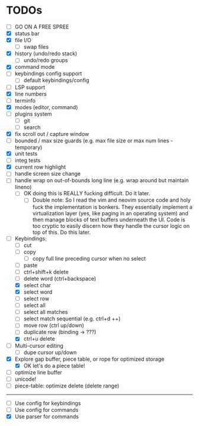 # TODOs

- [ ] GO ON A FREE SPREE
- [x] status bar
- [x] file I/O
  - [ ] swap files
- [x] history (undo/redo stack)
  - [ ] undo/redo groups
- [x] command mode
- [ ] keybindings config support
  - [ ] default keybindings/config
- [ ] LSP support
- [x] line numbers
- [ ] terminfo
- [x] modes (editor, command)
- [ ] plugins system
  - [ ] git
  - [ ] search
- [x] fix scroll out / capture window
- [ ] bounded / max size guards (e.g. max file size or max num lines - temporary)
- [x] unit tests
- [ ] integ tests
- [x] current row highlight
- [ ] handle screen size change
- [ ] handle wrap on out-of-bounds long line (e.g. wrap around but maintain lineno)
  - [ ] OK doing this is REALLY fucking difficult. Do it later.
    - [ ] Double note: So I read the vim and neovim source code and holy fuck the implementation is bonkers. They essentially implement a virtualization layer (yes, like paging in an operating system) and then manage blocks of text buffers underneath the UI. Code is too cryptic to easily discern how they handle the cursor logic on top of this. Do this later.
- [ ] Keybindings:
  - [ ] cut
  - [ ] copy
    - [ ] copy full line preceding cursor when no select
  - [ ] paste
  - [ ] ctrl+shift+k delete
  - [ ] delete word (ctrl+backspace)
  - [x] select char
  - [x] select word
  - [ ] select row
  - [ ] select all
  - [ ] select all matches
  - [ ] select match sequential (e.g. ctrl+d ++)
  - [ ] move row (ctrl up/down)
  - [ ] duplicate row (binding -> ???)
  - [x] ctrl+u delete
- [ ] Multi-cursor editing
  - [ ] dupe cursor up/down
- [x] Explore gap buffer, piece table, or rope for optimized storage
  - [x] OK let's do a piece table!
- [ ] optimize line buffer
- [ ] unicode!
- [ ] piece-table: optimize delete (delete range)

---

- [ ] Use config for keybindings
- [ ] Use config for commands
- [x] Use parser for commands
